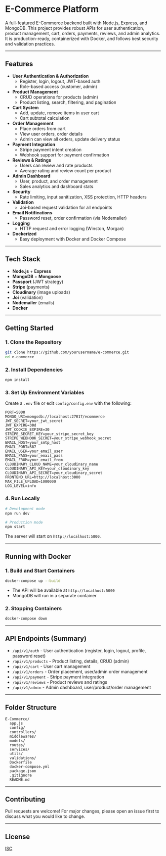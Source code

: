 # E-Commerce Platform

A full-featured E-Commerce backend built with Node.js, Express, and MongoDB. This project provides robust APIs for user authentication, product management, cart, orders, payments, reviews, and admin analytics. It is production-ready, containerized with Docker, and follows best security and validation practices.

---

## Features

- **User Authentication & Authorization**
  - Register, login, logout, JWT-based auth
  - Role-based access (customer, admin)
- **Product Management**
  - CRUD operations for products (admin)
  - Product listing, search, filtering, and pagination
- **Cart System**
  - Add, update, remove items in user cart
  - Cart subtotal calculation
- **Order Management**
  - Place orders from cart
  - View user orders, order details
  - Admin can view all orders, update delivery status
- **Payment Integration**
  - Stripe payment intent creation
  - Webhook support for payment confirmation
- **Reviews & Ratings**
  - Users can review and rate products
  - Average rating and review count per product
- **Admin Dashboard**
  - User, product, and order management
  - Sales analytics and dashboard stats
- **Security**
  - Rate limiting, input sanitization, XSS protection, HTTP headers
- **Validation**
  - Joi-based request validation for all endpoints
- **Email Notifications**
  - Password reset, order confirmation (via Nodemailer)
- **Logging**
  - HTTP request and error logging (Winston, Morgan)
- **Dockerized**
  - Easy deployment with Docker and Docker Compose

---

## Tech Stack
- **Node.js** + **Express**
- **MongoDB** + **Mongoose**
- **Passport** (JWT strategy)
- **Stripe** (payments)
- **Cloudinary** (image uploads)
- **Joi** (validation)
- **Nodemailer** (emails)
- **Docker**

---

## Getting Started

### 1. Clone the Repository
```bash
git clone https://github.com/yourusername/e-commerce.git
cd e-commerce
```

### 2. Install Dependencies
```bash
npm install
```

### 3. Set Up Environment Variables
Create a `.env` file or edit `config/config.env` with the following:
```
PORT=5000
MONGO_URI=mongodb://localhost:27017/ecommerce
JWT_SECRET=your_jwt_secret
JWT_EXPIRE=30d
JWT_COOKIE_EXPIRE=30
STRIPE_SECRET_KEY=your_stripe_secret_key
STRIPE_WEBHOOK_SECRET=your_stripe_webhook_secret
EMAIL_HOST=your_smtp_host
EMAIL_PORT=587
EMAIL_USER=your_email_user
EMAIL_PASS=your_email_pass
EMAIL_FROM=your_email_from
CLOUDINARY_CLOUD_NAME=your_cloudinary_name
CLOUDINARY_API_KEY=your_cloudinary_key
CLOUDINARY_API_SECRET=your_cloudinary_secret
FRONTEND_URL=http://localhost:3000
MAX_FILE_UPLOAD=1000000
LOG_LEVEL=info
```

### 4. Run Locally
```bash
# Development mode
npm run dev

# Production mode
npm start
```
The server will start on `http://localhost:5000`.

---

## Running with Docker

### 1. Build and Start Containers
```bash
docker-compose up --build
```
- The API will be available at `http://localhost:5000`
- MongoDB will run in a separate container

### 2. Stopping Containers
```bash
docker-compose down
```

---

## API Endpoints (Summary)
- `/api/v1/auth` - User authentication (register, login, logout, profile, password reset)
- `/api/v1/products` - Product listing, details, CRUD (admin)
- `/api/v1/cart` - User cart management
- `/api/v1/orders` - Order placement, user/admin order management
- `/api/v1/payment` - Stripe payment integration
- `/api/v1/reviews` - Product reviews and ratings
- `/api/v1/admin` - Admin dashboard, user/product/order management

---

## Folder Structure
```
E-Commerce/
  app.js
  config/
  controllers/
  middlewares/
  models/
  routes/
  services/
  utils/
  validations/
  Dockerfile
  docker-compose.yml
  package.json
  .gitignore
  README.md
```

---

## Contributing
Pull requests are welcome! For major changes, please open an issue first to discuss what you would like to change.

---

## License
[ISC](LICENSE) 